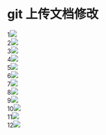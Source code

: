 git 上传文档修改
====
1![](123png/1.png)<br>
2![](123png/2.png)<br>
3![](123png/3.png)<br>
4![](123png/4.png)<br>
5![](123png/5.png)<br>
6![](123png/6.png)<br>
7![](123png/7.png)<br>
8![](123png/8.png)<br>
9![](123png/9.png)<br>
10![](123png/10.png)<br>
11![](123png/11.png)<br>
12![](123png/12.png)<br>